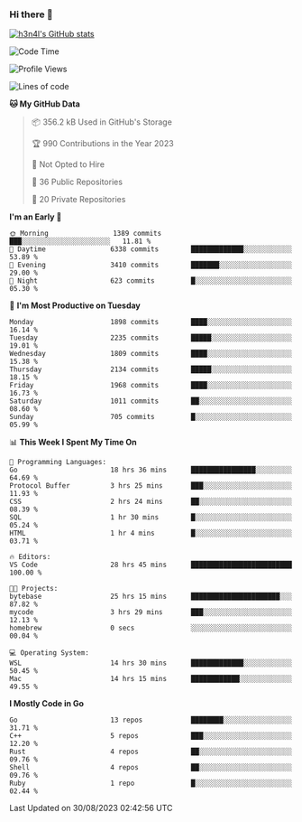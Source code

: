 ### Hi there 👋

[![h3n4l's GitHub stats](https://github-readme-stats.vercel.app/api?username=h3n4l&count_private=true&show_icons=true&theme=radical)](https://github.com/h3n4l/github-readme-stats)

<!--START_SECTION:waka-->
![Code Time](http://img.shields.io/badge/Code%20Time-1%2C542%20hrs%2041%20mins-blue)

![Profile Views](http://img.shields.io/badge/Profile%20Views-1-blue)

![Lines of code](https://img.shields.io/badge/From%20Hello%20World%20I%27ve%20Written-3.3%20million%20lines%20of%20code-blue)

**🐱 My GitHub Data** 

> 📦 356.2 kB Used in GitHub's Storage 
 > 
> 🏆 990 Contributions in the Year 2023
 > 
> 🚫 Not Opted to Hire
 > 
> 📜 36 Public Repositories 
 > 
> 🔑 20 Private Repositories 
 > 
**I'm an Early 🐤** 

```text
🌞 Morning                1389 commits        ███░░░░░░░░░░░░░░░░░░░░░░   11.81 % 
🌆 Daytime                6338 commits        █████████████░░░░░░░░░░░░   53.89 % 
🌃 Evening                3410 commits        ███████░░░░░░░░░░░░░░░░░░   29.00 % 
🌙 Night                  623 commits         █░░░░░░░░░░░░░░░░░░░░░░░░   05.30 % 
```
📅 **I'm Most Productive on Tuesday** 

```text
Monday                   1898 commits        ████░░░░░░░░░░░░░░░░░░░░░   16.14 % 
Tuesday                  2235 commits        █████░░░░░░░░░░░░░░░░░░░░   19.01 % 
Wednesday                1809 commits        ████░░░░░░░░░░░░░░░░░░░░░   15.38 % 
Thursday                 2134 commits        █████░░░░░░░░░░░░░░░░░░░░   18.15 % 
Friday                   1968 commits        ████░░░░░░░░░░░░░░░░░░░░░   16.73 % 
Saturday                 1011 commits        ██░░░░░░░░░░░░░░░░░░░░░░░   08.60 % 
Sunday                   705 commits         █░░░░░░░░░░░░░░░░░░░░░░░░   05.99 % 
```


📊 **This Week I Spent My Time On** 

```text
💬 Programming Languages: 
Go                       18 hrs 36 mins      ████████████████░░░░░░░░░   64.69 % 
Protocol Buffer          3 hrs 25 mins       ███░░░░░░░░░░░░░░░░░░░░░░   11.93 % 
CSS                      2 hrs 24 mins       ██░░░░░░░░░░░░░░░░░░░░░░░   08.39 % 
SQL                      1 hr 30 mins        █░░░░░░░░░░░░░░░░░░░░░░░░   05.24 % 
HTML                     1 hr 4 mins         █░░░░░░░░░░░░░░░░░░░░░░░░   03.71 % 

🔥 Editors: 
VS Code                  28 hrs 45 mins      █████████████████████████   100.00 % 

🐱‍💻 Projects: 
bytebase                 25 hrs 15 mins      ██████████████████████░░░   87.82 % 
mycode                   3 hrs 29 mins       ███░░░░░░░░░░░░░░░░░░░░░░   12.13 % 
homebrew                 0 secs              ░░░░░░░░░░░░░░░░░░░░░░░░░   00.04 % 

💻 Operating System: 
WSL                      14 hrs 30 mins      █████████████░░░░░░░░░░░░   50.45 % 
Mac                      14 hrs 15 mins      ████████████░░░░░░░░░░░░░   49.55 % 
```

**I Mostly Code in Go** 

```text
Go                       13 repos            ████████░░░░░░░░░░░░░░░░░   31.71 % 
C++                      5 repos             ███░░░░░░░░░░░░░░░░░░░░░░   12.20 % 
Rust                     4 repos             ██░░░░░░░░░░░░░░░░░░░░░░░   09.76 % 
Shell                    4 repos             ██░░░░░░░░░░░░░░░░░░░░░░░   09.76 % 
Ruby                     1 repo              █░░░░░░░░░░░░░░░░░░░░░░░░   02.44 % 
```




 Last Updated on 30/08/2023 02:42:56 UTC
<!--END_SECTION:waka-->

